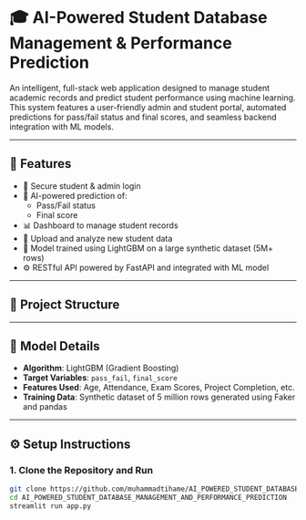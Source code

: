 # 🎓 AI-Powered Student Database Management & Performance Prediction

An intelligent, full-stack web application designed to manage student academic records and predict student performance using machine learning. This system features a user-friendly admin and student portal, automated predictions for pass/fail status and final scores, and seamless backend integration with ML models.

---

## 🚀 Features

- 🔐 Secure student & admin login
- 🧠 AI-powered prediction of:
  - Pass/Fail status
  - Final score
- 📊 Dashboard to manage student records
- 📁 Upload and analyze new student data
- 🧪 Model trained using LightGBM on a large synthetic dataset (5M+ rows)
- ⚙️ RESTful API powered by FastAPI and integrated with ML model

---

## 📁 Project Structure



---

## 🧠 Model Details

- **Algorithm**: LightGBM (Gradient Boosting)
- **Target Variables**: `pass_fail`, `final_score`
- **Features Used**: Age, Attendance, Exam Scores, Project Completion, etc.
- **Training Data**: Synthetic dataset of 5 million rows generated using Faker and pandas

---

## ⚙️ Setup Instructions

### 1. Clone the Repository and Run

```bash
git clone https://github.com/muhammadtihame/AI_POWERED_STUDENT_DATABASE_MANAGEMENT_AND_PERFORMANCE_PREDICTION.git
cd AI_POWERED_STUDENT_DATABASE_MANAGEMENT_AND_PERFORMANCE_PREDICTION
streamlit run app.py

